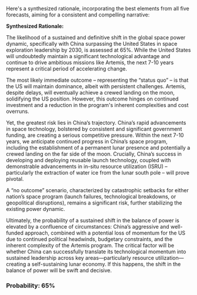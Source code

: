 Here's a synthesized rationale, incorporating the best elements from all five forecasts, aiming for a consistent and compelling narrative:

**Synthesized Rationale:**

The likelihood of a sustained and definitive shift in the global space power dynamic, specifically with China surpassing the United States in space exploration leadership by 2030, is assessed at 65%. While the United States will undoubtedly maintain a significant technological advantage and continue to drive ambitious missions like Artemis, the next 7-10 years represent a critical period of accelerating change.

The most likely immediate outcome – representing the “status quo” – is that the US will maintain dominance, albeit with persistent challenges. Artemis, despite delays, will eventually achieve a crewed landing on the moon, solidifying the US position. However, this outcome hinges on continued investment and a reduction in the program's inherent complexities and cost overruns.

Yet, the greatest risk lies in China’s trajectory. China’s rapid advancements in space technology, bolstered by consistent and significant government funding, are creating a serious competitive pressure. Within the next 7-10 years, we anticipate continued progress in China’s space program, including the establishment of a permanent lunar presence and potentially a crewed landing on the far side of the moon. Crucially, China’s success in developing and deploying reusable launch technology, coupled with demonstrable advancements in in-situ resource utilization (ISRU) – particularly the extraction of water ice from the lunar south pole – will prove pivotal. 

A “no outcome” scenario, characterized by catastrophic setbacks for either nation’s space program (launch failures, technological breakdowns, or geopolitical disruptions), remains a significant risk, further stabilizing the existing power dynamic.

Ultimately, the probability of a sustained shift in the balance of power is elevated by a confluence of circumstances: China’s aggressive and well-funded approach, combined with a potential loss of momentum for the US due to continued political headwinds, budgetary constraints, and the inherent complexity of the Artemis program. The critical factor will be whether China can successfully translate its technological momentum into sustained leadership across key areas—particularly resource utilization— creating a self-sustaining lunar economy. If this happens, the shift in the balance of power will be swift and decisive.

### Probability: 65%